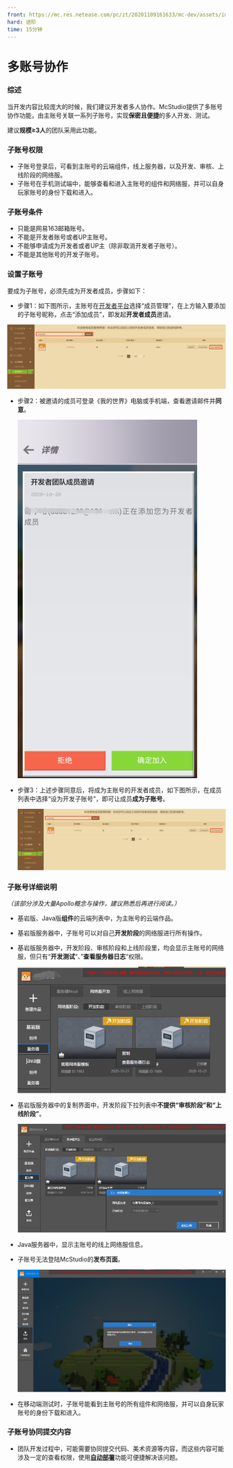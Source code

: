 ```yaml
---
front: https://mc.res.netease.com/pc/zt/20201109161633/mc-dev/assets/img/zizhanghaoshezhi.591b6fa3.png
hard: 进阶
time: 15分钟
---
```


# 多账号协作

### 综述

当开发内容比较庞大的时候，我们建议开发者多人协作。McStudio提供了多账号协作功能，由主账号关联一系列子账号，实现**保密且便捷**的多人开发、测试。

建议**规模≥3人**的团队采用此功能。



### 子账号权限

- 子账号登录后，可看到主账号的云端组件，线上服务器，以及开发、审核、上线阶段的网络服。
- 子账号在手机测试端中，能够查看和进入主账号的组件和网络服，并可以自身玩家账号的身份下载和进入。



### 子账号条件

- 只能是网易163邮箱账号。
- 不能是开发者账号或者UP主账号。
- 不能够申请成为开发者或者UP主（除非取消开发者子账号）。
- 不能是其他账号的开发子账号。



### 设置子账号

要成为子账号，必须先成为开发者成员，步骤如下：

- 步骤1：如下图所示，主账号在[开发者平台](https://mcdev.webapp.163.com)选择“成员管理”，在上方输入要添加的子账号昵称，点击“添加成员”，即发起**开发者成员**邀请。

![zizhanghaoshezhi](./images/zizhanghaoshezhi.png)

- 步骤2：被邀请的成员可登录《我的世界》电脑或手机端，查看邀请邮件并**同意**。

  ![zizhanghaoyaoqing](./images/zizhanghaoyaoqing.png)

- 步骤3：上述步骤同意后，将成为主账号的开发者成员，如下图所示，在成员列表中选择“设为开发子账号”，即可让成员**成为子账号**。

  ![zizhanghaoshezhi](./images/zizhanghaoshezhi.png)



### 子账号详细说明

*（该部分涉及大量Apollo概念与操作，建议熟悉后再进行阅读。）*

- 基岩版、Java版**组件**的云端列表中，为主账号的云端作品。

- 基岩版服务器中，子账号可以对自己**开发阶段**的网络服进行所有操作。

- 基岩版服务器中，开发阶段、审核阶段和上线阶段里，均会显示主账号的网络服，但只有“**开发测试**“、”**查看服务器日志**“权限。

  ![zizhanghaoquanxian1](./images/zizhanghaoquanxian1.png)

- 基岩版服务器中的复制界面中，开发阶段下拉列表中**不提供“审核阶段”**和**“上线阶段”**。

  ![zizhanghaoquanxian2](./images/zizhanghaoquanxian2.png)

- Java服务器中，显示主账号的线上网络服信息。

- 子账号无法登陆McStudio的**发布页面**。

  ![zizhanghaoquanxian3](./images/zizhanghaoquanxian3.png)

- 在移动端测试时，子账号能看到主账号的所有组件和网络服，并可以自身玩家账号的身份下载和进入。



### 子账号协同提交内容

- 团队开发过程中，可能需要协同提交代码、美术资源等内容，而这些内容可能涉及一定的查看权限，使用[**自动部署**](../课程7：开发技巧/第2节：多账号协同部署.html)功能可便捷解决该问题。




